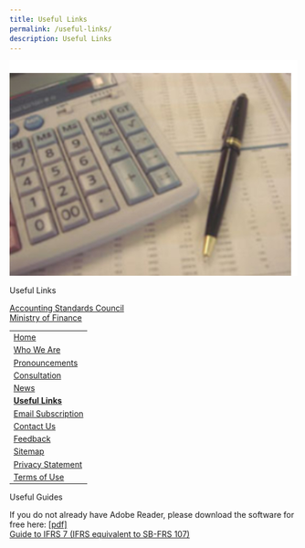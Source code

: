 ```yaml
---
title: Useful Links
permalink: /useful-links/
description: Useful Links
---
```

<div class="row">
    <div class="col is-5">
       <img src="/images/Images/Default%20Source/Useful%20Links/img-fr1.jpg" alt="img-useful-links" />
    </div>
    <div class="col is-6">
        <p class="title is-4">Useful Links</p>
			<a href = "http://www.asc.gov.sg/">Accounting Standards Council </a>  <br>
			<a href = "http://www.mof.gov.sg/">Ministry of Finance</a>
			  </div>
</div>

||
|---|
| [Home](/) |
| [Who We Are](/who-we-are/introduction/) |
| [Pronouncements](/pronouncements/sb-frs/effective-as-at-1-january-2022/) |
| [Consultation](/consultation/exposure-drafts/) |
| [News](/news/) |
| **[Useful Links](/useful-links/)** |
| [Email Subscription](https://form.gov.sg/63624f45fbb3dd00128d2177) |
| [Contact Us](/contact-us/) |
| [Feedback](https://app.helpdesk.agd.gov.sg/public_user/common/Helpdesk.aspx?+3Yh9GmoHeKhzWZc3r2CaJKxUDwVVo7KD+QyznqJW77da0JbfPFRlL+RQ6qggH9m) |
| [Sitemap](/sitemap) |
| [Privacy Statement](/privacy) |
| [Terms of Use](/terms-of-use) |

 <div class="col is-12">
        <p class="title is-4">Useful Guides</p>
	If you do not already have Adobe Reader, please download the software for free here: <a href = "http://www.adobe.com/products/acrobat/readstep2.html">[pdf] </a>  <br>
<a href = "/files/Docs/Default%20Source/Useful%20Links/ifrs7forcorporates.pdf">Guide to IFRS 7 (IFRS equivalent to SB-FRS 107)</a>
			  </div>
